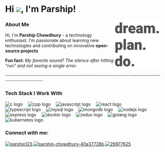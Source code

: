 <h1 align="left">
  Hi <img src="https://github.com/TheDudeThatCode/TheDudeThatCode/blob/master/Assets/Hi.gif" width="29">, I'm Parship!
</h1>

<img align="right" src="freepik_br_523d2063-4da5-4f5d-8ceb-11cf9187564f1111111111.png" height="30%" width="30%" />

<h3 align="left">About Me</h3>

<p align="left">
  Hi, I'm <b>Parship Chowdhury</b> - a technology enthusiast. I'm passionate about learning new technologies and contributing on innovative <b>open-source projects</b>

  
  <b>Fun fact:</b> <i>My favorite sound? The silence after hitting "run" and not seeing a single error.</i>
</p>
-------------------------------------------------------------------------------------------------
<h3 align="left">Tech Stack I Work With</h3>

<div align="left">
  <img src="https://skillicons.dev/icons?i=c" style="height: 30px; width: 30px;" alt="c logo" />
  <img width="9" />
  <img src="https://skillicons.dev/icons?i=cpp" style="height: 30px; width: 30px;" alt="cpp logo" />
  <img width="9" />
  <img src="https://skillicons.dev/icons?i=javascript" style="height: 30px; width: 30px;" alt="javascript logo" />
  <img width="9" />
  <img src="https://skillicons.dev/icons?i=react" style="height: 30px; width: 30px;" alt="react logo" />
  <img width="9" />
  <img src="https://skillicons.dev/icons?i=typescript" style="height: 30px; width: 30px;" alt="typescript logo" />
  <img width="9" />
  <img src="https://skillicons.dev/icons?i=mysql" style="height: 30px; width: 30px;" alt="mysql logo" />
  <img width="9" />
  <img src="https://skillicons.dev/icons?i=mongodb" style="height: 30px; width: 30px;" alt="mongodb logo" />
  <img width="9" />
  <img src="https://skillicons.dev/icons?i=nodejs" style="height: 30px; width: 30px;" alt="nodejs logo" />
  <img width="9" />
  <img src="https://skillicons.dev/icons?i=express" style="height: 30px; width: 30px;" alt="express logo" />
  <img width="9" />
  <img src="https://skillicons.dev/icons?i=docker" style="height: 30px; width: 30px;" alt="docker logo" />
  <img width="9" />
  <img src="https://skillicons.dev/icons?i=redux" style="height: 30px; width: 30px;" alt="redux logo" />
  <img width="9" />
  <img src="https://skillicons.dev/icons?i=go" style="height: 30px; width: 30px;" alt="golang logo" />
  <img width="9" />
  <img src="https://skillicons.dev/icons?i=kubernetes" style="height: 30px; width: 30px;" alt="kubernetes logo" />
</div>


<h3 align="left">Connect with me:</h3>
<p align="left">
  <a href="https://twitter.com/parship123" target="_blank">
    <img align="center" src="https://raw.githubusercontent.com/rahuldkjain/github-profile-readme-generator/master/src/images/icons/Social/twitter.svg" alt="parship123" height="20" width="35" />
  </a>
  <a href="https://linkedin.com/in/parship-chowdhury-40a37728b" target="_blank">
    <img align="center" src="https://raw.githubusercontent.com/rahuldkjain/github-profile-readme-generator/master/src/images/icons/Social/linked-in-alt.svg" alt="parship-chowdhury-40a37728b" height="20" width="35" />
  </a>
  <a href="https://stackoverflow.com/users/29977625" target="_blank">
    <img align="center" src="https://raw.githubusercontent.com/rahuldkjain/github-profile-readme-generator/master/src/images/icons/Social/stack-overflow.svg" alt="29977625" height="20" width="35" />
  </a>
</p>

